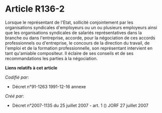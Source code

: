 # Article R136-2

Lorsque le représentant de l'Etat, sollicité conjointement par les organisations syndicales d'employeurs ou un ou plusieurs
employeurs ainsi que les organisations syndicales de salariés représentatives dans la branche ou dans l'entreprise, accorde,
pour la négociation de ces accords professionnels ou d'entreprise, le concours de la direction du travail, de l'emploi et de
la formation professionnelle, son représentant intervient en tant qu'amiable compositeur. Il éclaire de ses conseils et de
ses recommandations les parties à la négociation.

**Liens relatifs à cet article**

_Codifié par_:

  - Décret n°91-1263 1991-12-16 annexe

_Créé par_:

  - Décret n°2007-1135 du 25 juillet 2007 - art. 1 () JORF 27 juillet 2007
